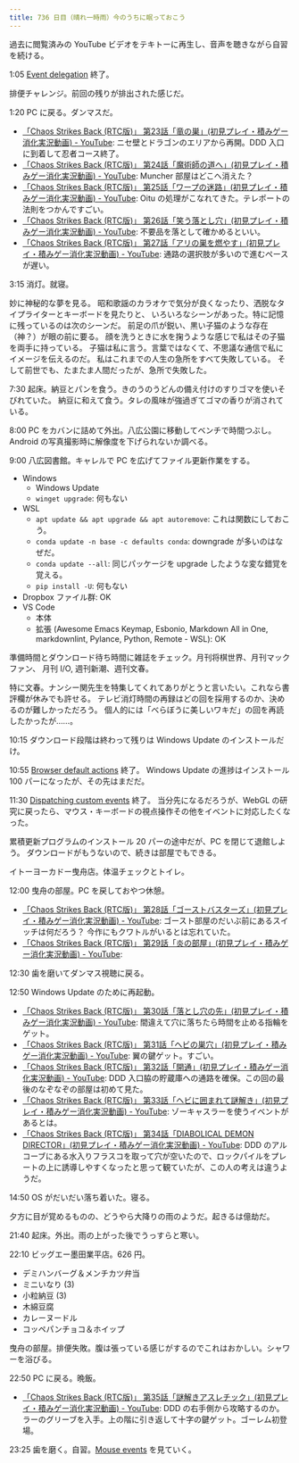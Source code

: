 ```yaml
---
title: 736 日目（晴れ一時雨）今のうちに眠っておこう
---
```


過去に閲覧済みの YouTube ビデオをテキトーに再生し、音声を聴きながら自習を続ける。

1:05 [Event delegation](https://javascript.info/event-delegation) 終了。

排便チャレンジ。前回の残りが排出された感じだ。

1:20 PC に戻る。ダンマスだ。

* [「Chaos Strikes Back (RTC版)」 第23話「竜の巣」(初見プレイ・積みゲー消化実況動画) - YouTube](https://www.youtube.com/watch?v=Ta-cTjd38PI):
  ニセ壁とドラゴンのエリアから再開。DDD 入口に到着して忍者コース終了。
* [「Chaos Strikes Back (RTC版)」 第24話「魔術師の道へ」(初見プレイ・積みゲー消化実況動画) - YouTube](https://www.youtube.com/watch?v=8-j4pWNKdg0):
  Muncher 部屋はどこへ消えた？
* [「Chaos Strikes Back (RTC版)」 第25話「ワープの迷路」(初見プレイ・積みゲー消化実況動画) - YouTube](https://www.youtube.com/watch?v=Hx_cE7J9UaY):
  Oitu の処理がこなれてきた。テレポートの法則をつかんですごい。
* [「Chaos Strikes Back (RTC版)」 第26話「笑う落とし穴」(初見プレイ・積みゲー消化実況動画) - YouTube](https://www.youtube.com/watch?v=FSGzgnDZQmw):
  不要品を落として確かめるといい。
* [「Chaos Strikes Back (RTC版)」 第27話「アリの巣を燃やす」(初見プレイ・積みゲー消化実況動画) - YouTube](https://www.youtube.com/watch?v=0iKKZP2J_sU):
  通路の選択肢が多いので進むペースが遅い。

3:15 消灯。就寝。

妙に神秘的な夢を見る。
昭和歌謡のカラオケで気分が良くなったり、洒脱なタイプライターとキーボードを見たりと、
いろいろなシーンがあった。特に記憶に残っているのは次のシーンだ。
前足の爪が鋭い、黒い子猫のような存在（神？）が眼の前に要る。
顔を洗うときに水を掬うような感じで私はその子猫を両手に持っている。
子猫は私に言う。言葉ではなくて、不思議な通信で私にイメージを伝えるのだ。
私はこれまでの人生の急所をすべて失敗している。
そして前世でも、たまたま人間だったが、急所で失敗した。

7:30 起床。納豆とパンを食う。きのうのうどんの備え付けのすりゴマを使いそびれていた。
納豆に和えて食う。タレの風味が強過ぎてゴマの香りが消されている。

8:00 PC をカバンに詰めて外出。八広公園に移動してベンチで時間つぶし。
Android の写真撮影時に解像度を下げられないか調べる。

9:00 八広図書館。キャレルで PC を広げてファイル更新作業をする。

* Windows
  * Windows Update
  * `winget upgrade`: 何もない
* WSL
  * `apt update && apt upgrade && apt autoremove`: これは関数にしておこう。
  * `conda update -n base -c defaults conda`: downgrade が多いのはなぜだ。
  * `conda update --all`: 同じパッケージを upgrade したような変な錯覚を覚える。
  * `pip install -U`: 何もない
* Dropbox ファイル群: OK
* VS Code
  * 本体
  * 拡張 (Awesome Emacs Keymap, Esbonio, Markdown All in One, markdownlint,
    Pylance, Python, Remote - WSL): OK

準備時間とダウンロード待ち時間に雑誌をチェック。月刊将棋世界、月刊マックファン、
月刊 I/O, 週刊新潮、週刊文春。

特に文春。ナンシー関先生を特集してくれてありがとうと言いたい。これなら書評欄が休みでも許せる。
テレビ消灯時間の再録はどの回を採用するのか、決めるのが難しかっただろう。
個人的には「べらぼうに美しいワキだ」の回を再読したかったが……。

10:15 ダウンロード段階は終わって残りは Windows Update のインストールだけ。

10:55 [Browser default actions](https://javascript.info/default-browser-action) 終了。
Windows Update の進捗はインストール 100 パーになったが、その先はまだだ。

11:30 [Dispatching custom events](https://javascript.info/dispatch-events) 終了。
当分先になるだろうが、WebGL の研究に戻ったら、マウス・キーボードの視点操作その他をイベントに対応したくなった。

累積更新プログラムのインストール 20 パーの途中だが、PC を閉じて退館しよう。
ダウンロードがもうないので、続きは部屋でもできる。

イトーヨーカドー曳舟店。体温チェックとトイレ。

12:00 曳舟の部屋。PC を戻しておやつ休憩。

* [「Chaos Strikes Back (RTC版)」 第28話「ゴーストバスターズ」(初見プレイ・積みゲー消化実況動画) - YouTube](https://www.youtube.com/watch?v=I2iqP7YxC-w):
  ゴースト部屋のだいぶ前にあるスイッチは何だろう？
  今作にもクワトルがいるとは忘れていた。
* [「Chaos Strikes Back (RTC版)」 第29話「炎の部屋」(初見プレイ・積みゲー消化実況動画) - YouTube](https://www.youtube.com/watch?v=9273XZkeFO0):
  
12:30 歯を磨いてダンマス視聴に戻る。

12:50 Windows Update のために再起動。

* [「Chaos Strikes Back (RTC版)」 第30話「落とし穴の先」(初見プレイ・積みゲー消化実況動画) - YouTube](https://www.youtube.com/watch?v=Z4O_ql4oBMQ):
  間違えて穴に落ちたら時間を止める指輪をゲット。
* [「Chaos Strikes Back (RTC版)」 第31話「ヘビの巣穴」(初見プレイ・積みゲー消化実況動画) - YouTube](https://www.youtube.com/watch?v=MqNlisfPnAE):
  翼の鍵ゲット。すごい。
* [「Chaos Strikes Back (RTC版)」 第32話「開通」(初見プレイ・積みゲー消化実況動画) - YouTube](https://www.youtube.com/watch?v=bobnObxGMjw):
  DDD 入口脇の貯蔵庫への通路を確保。この回の最後のなぞなぞの部屋は初めて見た。
* [「Chaos Strikes Back (RTC版)」 第33話「ヘビに囲まれて謎解き」(初見プレイ・積みゲー消化実況動画) - YouTube](https://www.youtube.com/watch?v=2bmuXif1v44):
  ゾーキャスラーを使うイベントがあるとは。
* [「Chaos Strikes Back (RTC版)」 第34話「DIABOLICAL DEMON DIRECTOR」(初見プレイ・積みゲー消化実況動画) - YouTube](https://www.youtube.com/watch?v=_7ibLxWQtBs):
  DDD のアルコーブにある水入りフラスコを取って穴が空いたので、ロックパイルをプレートの上に誘導しやすくなったと思って観ていたが、この人の考えは違うようだ。

14:50 OS がだいだい落ち着いた。寝る。

夕方に目が覚めるものの、どうやら大降りの雨のようだ。起きるは億劫だ。

21:40 起床。外出。雨の上がった後でうっすらと寒い。

22:10 ビッグエー墨田業平店。626 円。

* デミハンバーグ＆メンチカツ弁当
* ミニいなり (3)
* 小粒納豆 (3)
* 木綿豆腐
* カレーヌードル
* コッペパンチョコ＆ホイップ

曳舟の部屋。排便失敗。腹は張っている感じがするのでこれはおかしい。シャワーを浴びる。

22:50 PC に戻る。晩飯。

* [「Chaos Strikes Back (RTC版)」 第35話「謎解きアスレチック」(初見プレイ・積みゲー消化実況動画) - YouTube](https://www.youtube.com/watch?v=-eGxanUxIIM):
  DDD の右手側から攻略するのか。ラーのグリーブを入手。上の階に引き返して十字の鍵ゲット。ゴーレム初登場。

23:25 歯を磨く。自習。[Mouse events](https://javascript.info/mouse-events-basics) を見ていく。
